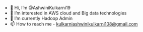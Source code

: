 - 👋 Hi, I’m @AshwiniKulkarni19
- 👀 I’m interested in AWS cloud and Big data technologies 
- 🌱 I’m currently Hadoop Admin
- 📫 How to reach me - kulkarniashwinikulkarni108@gmail.com

<!---
AshwiniKulkarni19/AshwiniKulkarni19 is a ✨ special ✨ repository because its `README.md` (this file) appears on your GitHub profile.
You can click the Preview link to take a look at your changes.
--->
